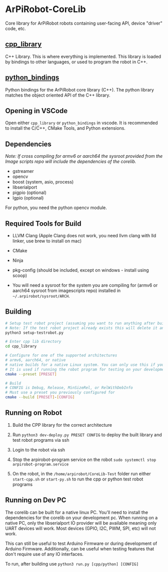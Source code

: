 # ArPiRobot-CoreLib

Core library for ArPiRobot robots containing user-facing API, device "driver" code, etc.


## [cpp_library](cpp_library/)

C++ Library. This is where everything is implemented. This library is loaded by bindings to other languages, or used to program the robot in C++.


## [python_bindings](python_bindings/)

Python bindings for the ArPiRobot core library (C++). The python library matches the object oriented API of the C++ library.


## Opening in VSCode

Open either `cpp_library` or `python_bindings` in vscode. It is recommended to install the C/C++, CMake Tools, and Python extensions.

## Dependencies

*Note: If cross compiling for armv6 or aarch64 the sysroot provided from the Image scripts repo will include the dependencies of the corelib.*

- gstreamer
- opencv
- boost (system, asio, process)
- libserialport
- pigpio (optional)
- lgpio (optional)

For python, you need the python opencv module.

## Required Tools for Build

- LLVM Clang (Apple Clang does not work, you need llvm clang with lld linker, use brew to install on mac)
- CMake
- Ninja
- pkg-config (should be included, except on windows - install using scoop)

- You will need a sysroot for the system you are compiling for (armv6 or aarch64 sysroot from imagescripts repo) installed in `~/.arpirobot/sysroot/ARCH`.

## Building

```sh
# Setup test robot project (assuming you want to run anything after building)
# Note: If the test robot project already exists this will delete it and replace it with the base version
python3 setup-testrobot.py

# Enter cpp lib directory
cd cpp_library

# Configure for one of the supported architectures
# armv6, aarch64, or native
# native builds for a native Linux system. You can only use this if you are building on Linux
# It is used if running the robot program for testing on your development PC (again, Linux only)
cmake --preset [PRESET]

# Build
# CONFIG is Debug, Release, MinSizeRel, or RelWithDebInfo
# Must use a preset you previously configured for
cmake --build [PRESET]-[CONFIG]
```

## Running on Robot

1. Build the CPP library for the correct architecture

2. Run `python3 dev-deploy.py PRESET CONFIG` to deploy the built library and test robot programs via ssh

3. Login to the robot via ssh

4. Stop the arpirobot-program service on the robot `sudo systemctl stop arpirobot-program.service`

5. On the robot, in the `/home/arpirobot/CoreLib-Test` folder run either `start-cpp.sh` or `start-py.sh` to run the cpp or python test robot programs

## Running on Dev PC

The corelib can be built for a native linux PC. You'll need to install the dependencies for the corelib on your development pc. When running on a native PC, only the libserialport IO provider will be available meaning only UART devices will work. Most devices (GPIO, I2C, PWM, SPI, etc) will not work.

This can still be useful to test Arduino Firmware or during development of Arduino Firmware. Additionally, can be useful when testing features that don't require use of any IO interfaces.

To run, after building use `python3 run.py [cpp/python] [CONFIG]`